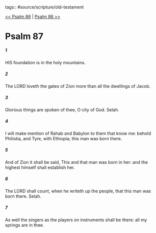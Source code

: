 tags:: #source/scripture/old-testament

[<< Psalm 86](old-testament/19_Psalms/Psalm_86.md) | [Psalm 88 >>](old-testament/19_Psalms/Psalm_88.md)

# Psalm 87

##### 1

HIS foundation is in the holy mountains.

##### 2

The LORD loveth the gates of Zion more than all the dwellings of Jacob.

##### 3

Glorious things are spoken of thee, O city of God. Selah.

##### 4

I will make mention of Rahab and Babylon to them that know me: behold Philistia, and Tyre, with Ethiopia; this man was born there.

##### 5

And of Zion it shall be said, This and that man was born in her: and the highest himself shall establish her.

##### 6

The LORD shall count, when he writeth up the people, that this man was born there. Selah.

##### 7

As well the singers as the players on instruments shall be there: all my springs are in thee.
